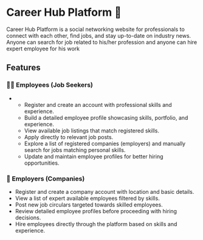 # Career Hub Platform 🚀
Career Hub Platform is a social networking website for professionals to connect with each other, find jobs, and stay up-to-date on industry news. Anyone can search for job related to his/her profession and anyone can hire expert employee for his work

## Features
### 👨‍💼 Employees (Job Seekers)
-
    - Register and create an account with professional skills and experience.
    - Build a detailed employee profile showcasing skills, portfolio, and experience.
    - View available job listings that match registered skills.
    - Apply directly to relevant job posts.
    - Explore a list of registered companies (employers) and manually search for jobs matching personal skills.
    - Update and maintain employee profiles for better hiring opportunities.

### 🏢 Employers (Companies)
- Register and create a company account with location and basic details.
- View a list of expert available employees filtered by skills.
- Post new job circulars targeted towards skilled employees.
- Review detailed employee profiles before proceeding with hiring decisions.
- Hire employees directly through the platform based on skills and experience.
